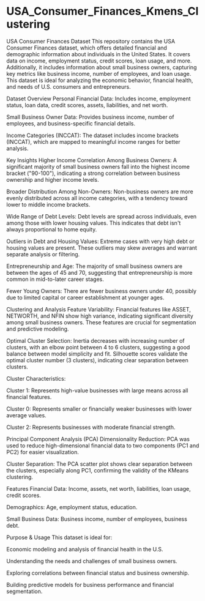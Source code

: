 # USA_Consumer_Finances_Kmens_Clustering
USA Consumer Finances Dataset
This repository contains the USA Consumer Finances dataset, which offers detailed financial and demographic information about individuals in the United States. It covers data on income, employment status, credit scores, loan usage, and more. Additionally, it includes information about small business owners, capturing key metrics like business income, number of employees, and loan usage. This dataset is ideal for analyzing the economic behavior, financial health, and needs of U.S. consumers and entrepreneurs.

Dataset Overview
Personal Financial Data: Includes income, employment status, loan data, credit scores, assets, liabilities, and net worth.

Small Business Owner Data: Provides business income, number of employees, and business-specific financial details.

Income Categories (INCCAT): The dataset includes income brackets (INCCAT), which are mapped to meaningful income ranges for better analysis.

Key Insights
Higher Income Correlation Among Business Owners: A significant majority of small business owners fall into the highest income bracket ("90-100"), indicating a strong correlation between business ownership and higher income levels.

Broader Distribution Among Non-Owners: Non-business owners are more evenly distributed across all income categories, with a tendency toward lower to middle income brackets.

Wide Range of Debt Levels: Debt levels are spread across individuals, even among those with lower housing values. This indicates that debt isn't always proportional to home equity.

Outliers in Debt and Housing Values: Extreme cases with very high debt or housing values are present. These outliers may skew averages and warrant separate analysis or filtering.

Entrepreneurship and Age: The majority of small business owners are between the ages of 45 and 70, suggesting that entrepreneurship is more common in mid-to-later career stages.

Fewer Young Owners: There are fewer business owners under 40, possibly due to limited capital or career establishment at younger ages.

Clustering and Analysis
Feature Variability: Financial features like ASSET, NETWORTH, and NFIN show high variance, indicating significant diversity among small business owners. These features are crucial for segmentation and predictive modeling.

Optimal Cluster Selection: Inertia decreases with increasing number of clusters, with an elbow point between 4 to 6 clusters, suggesting a good balance between model simplicity and fit. Silhouette scores validate the optimal cluster number (3 clusters), indicating clear separation between clusters.

Cluster Characteristics:

Cluster 1: Represents high-value businesses with large means across all financial features.

Cluster 0: Represents smaller or financially weaker businesses with lower average values.

Cluster 2: Represents businesses with moderate financial strength.

Principal Component Analysis (PCA)
Dimensionality Reduction: PCA was used to reduce high-dimensional financial data to two components (PC1 and PC2) for easier visualization.

Cluster Separation: The PCA scatter plot shows clear separation between the clusters, especially along PC1, confirming the validity of the KMeans clustering.

Features
Financial Data: Income, assets, net worth, liabilities, loan usage, credit scores.

Demographics: Age, employment status, education.

Small Business Data: Business income, number of employees, business debt.

Purpose & Usage
This dataset is ideal for:

Economic modeling and analysis of financial health in the U.S.

Understanding the needs and challenges of small business owners.

Exploring correlations between financial status and business ownership.

Building predictive models for business performance and financial segmentation.
